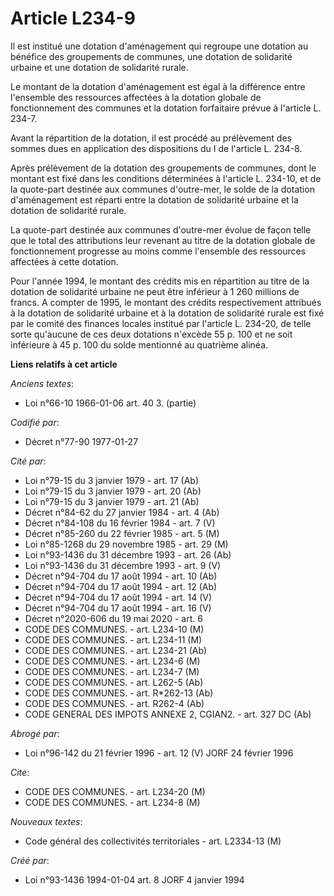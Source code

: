# Article L234-9

Il est institué une dotation d'aménagement qui regroupe une dotation au bénéfice des groupements de communes, une dotation de
solidarité urbaine et une dotation de solidarité rurale.

Le montant de la dotation d'aménagement est égal à la différence entre l'ensemble des ressources affectées à la dotation
globale de fonctionnement des communes et la dotation forfaitaire prévue à l'article L. 234-7.

Avant la répartition de la dotation, il est procédé au prélèvement des sommes dues en application des dispositions du I de
l'article L. 234-8.

Après prélèvement de la dotation des groupements de communes, dont le montant est fixé dans les conditions déterminées à
l'article L. 234-10, et de la quote-part destinée aux communes d'outre-mer, le solde de la dotation d'aménagement est réparti
entre la dotation de solidarité urbaine et la dotation de solidarité rurale.

La quote-part destinée aux communes d'outre-mer évolue de façon telle que le total des attributions leur revenant au titre de
la dotation globale de fonctionnement progresse au moins comme l'ensemble des ressources affectées à cette dotation.

Pour l'année 1994, le montant des crédits mis en répartition au titre de la dotation de solidarité urbaine ne peut être
inférieur à 1 260 millions de francs. A compter de 1995, le montant des crédits respectivement attribués à la dotation de
solidarité urbaine et à la dotation de solidarité rurale est fixé par le comité des finances locales institué par l'article
L. 234-20, de telle sorte qu'aucune de ces deux dotations n'excède 55 p. 100 et ne soit inférieure à 45 p. 100 du solde
mentionné au quatrième alinéa.

**Liens relatifs à cet article**

_Anciens textes_:

  - Loi n°66-10 1966-01-06 art. 40 3. (partie)

_Codifié par_:

  - Décret n°77-90 1977-01-27

_Cité par_:

  - Loi n°79-15 du 3 janvier 1979 - art. 17 (Ab)
  - Loi n°79-15 du 3 janvier 1979 - art. 20 (Ab)
  - Loi n°79-15 du 3 janvier 1979 - art. 21 (Ab)
  - Décret n°84-62 du 27 janvier 1984 - art. 4 (Ab)
  - Décret n°84-108 du 16 février 1984 - art. 7 (V)
  - Décret n°85-260 du 22 février 1985 - art. 5 (M)
  - Loi n°85-1268 du 29 novembre 1985 - art. 29 (M)
  - Loi n°93-1436 du 31 décembre 1993 - art. 26 (Ab)
  - Loi n°93-1436 du 31 décembre 1993 - art. 9 (V)
  - Décret n°94-704 du 17 août 1994 - art. 10 (Ab)
  - Décret n°94-704 du 17 août 1994 - art. 12 (Ab)
  - Décret n°94-704 du 17 août 1994 - art. 14 (V)
  - Décret n°94-704 du 17 août 1994 - art. 16 (V)
  - Décret n°2020-606 du 19 mai 2020 - art. 6
  - CODE DES COMMUNES. - art. L234-10 (M)
  - CODE DES COMMUNES. - art. L234-11 (M)
  - CODE DES COMMUNES. - art. L234-21 (Ab)
  - CODE DES COMMUNES. - art. L234-6 (M)
  - CODE DES COMMUNES. - art. L234-7 (M)
  - CODE DES COMMUNES. - art. L262-5 (Ab)
  - CODE DES COMMUNES. - art. R*262-13 (Ab)
  - CODE DES COMMUNES. - art. R262-4 (Ab)
  - CODE GENERAL DES IMPOTS ANNEXE 2, CGIAN2. - art. 327 DC (Ab)

_Abrogé par_:

  - Loi n°96-142 du 21 février 1996 - art. 12 (V) JORF 24 février 1996

_Cite_:

  - CODE DES COMMUNES. - art. L234-20 (M)
  - CODE DES COMMUNES. - art. L234-8 (M)

_Nouveaux textes_:

  - Code général des collectivités territoriales - art. L2334-13 (M)

_Créé par_:

  - Loi n°93-1436 1994-01-04 art. 8 JORF 4 janvier 1994
